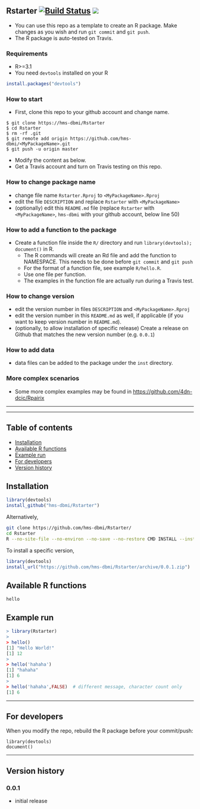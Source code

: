## Rstarter [![Build Status](https://travis-ci.org/hms-dbmi/Rstarter.svg?branch=master)](https://travis-ci.org/hms-dbmi/Rstarter) <a href="https://codecov.io/gh/hms-dbmi/Rstarter"><img src="https://codecov.io/gh/hms-dbmi/Rstarter/branch/master/graph/badge.svg" /></a>

* You can use this repo as a template to create an R package. Make changes as you wish and run `git commit` and `git push`.
* The R package is auto-tested on Travis.

### Requirements
* R>=3.1
* You need `devtools` installed on your R
```r
install.packages("devtools")
```

### How to start
* First, clone this repo to your github account and change name.
```
$ git clone https://hms-dbmi/Rstarter
$ cd Rstarter
$ rm -rf .git
$ git remote add origin https://github.com/hms-dbmi/<MyPackageName>.git
$ git push -u origin master
```

* Modify the content as below.
* Get a Travis account and turn on Travis testing on this repo.

### How to change package name
* change file name `Rstarter.Rproj` to `<MyPackageName>.Rproj`
* edit the file `DESCRIPTION` and replace `Rstarter` with `<MyPackageName>`
* (optionally) edit this `README.md` file (replace `Rstarter` with `<MyPackageName>`, `hms-dbmi` with your github account, below line 50) 

### How to add a function to the package
* Create a function file inside the `R/` directory and run `library(devtools); document()` in R.
  * The R commands will create an Rd file and add the function to NAMESPACE. This needs to be done before `git commit` and `git push`
  * For the format of a function file, see example `R/hello.R`.
  * Use one file per function.
  * The examples in the function file are actually run during a Travis test.

### How to change version
* edit the version number in files `DESCRIPTION` and `<MyPackageName>.Rproj`
* edit the version number in this `README.md` as well, if applicable (if you want to keep version number in `README.md`).
* (optionally, to allow installation of specific release) Create a release on Github that matches the new version number (e.g. `0.0.1`)

### How to add data
* data files can be added to the package under the `inst` directory.

### More complex scenarios
* Some more complex examples may be found in https://github.com/4dn-dcic/Rpairix


***
***


## Table of contents
* [Installation](#installation)
* [Available R functions](#available-r-functions)
* [Example run](#example-run)
* [For developers](#for-developers)
* [Version history](#version-history)

## Installation
```r
library(devtools)
install_github("hms-dbmi/Rstarter")
```
Alternatively,
```bash
git clone https://github.com/hms-dbmi/Rstarter/
cd Rstarter
R --no-site-file --no-environ --no-save --no-restore CMD INSTALL --install-tests .
```
To install a specific version,
```r
library(devtools)
install_url("https://github.com/hms-dbmi/Rstarter/archive/0.0.1.zip")
```


## Available R functions
`hello`

## Example run
```r
> library(Rstarter)
>
> hello()
[1] "Hello World!"
[1] 12
>
> hello('hahaha')
[1] "hahaha"
[1] 6
>
> hello('hahaha',FALSE)  # different message, character count only
[1] 6
```

***

## For developers
When you modify the repo, rebuild the R package before your commit/push:
```
library(devtools)
document()
```

***

## Version history
### 0.0.1
* initial release



